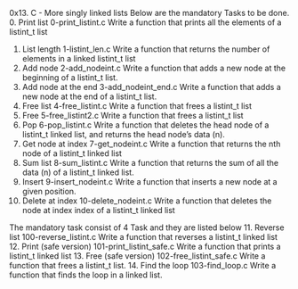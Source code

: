 0x13. C - More singly linked lists
Below are the mandatory Tasks to be done.
0. Print list
0-print_listint.c
Write a function that prints all the elements of a listint_t list
1. List length
1-listint_len.c
Write a function that returns the number of elements in a linked listint_t list
2. Add node
2-add_nodeint.c
Write a function that adds a new node at the beginning of a listint_t list.
3. Add node at the end
3-add_nodeint_end.c
Write a function that adds a new node at the end of a listint_t list.
4. Free list
4-free_listint.c
Write a function that frees a listint_t list
5. Free
5-free_listint2.c
Write a function that frees a listint_t list
6. Pop
6-pop_listint.c
Write a function that deletes the head node of a listint_t linked list, and returns the head node’s data (n).
7. Get node at index
7-get_nodeint.c
Write a function that returns the nth node of a listint_t linked list
8. Sum list
8-sum_listint.c
Write a function that returns the sum of all the data (n) of a listint_t linked list.
9. Insert
9-insert_nodeint.c
Write a function that inserts a new node at a given position.
10. Delete at index
10-delete_nodeint.c
Write a function that deletes the node at index index of a listint_t linked list


The mandatory task consist of 4 Task and they are listed below
11. Reverse list
100-reverse_listint.c
Write a function that reverses a listint_t linked list
12. Print (safe version)
101-print_listint_safe.c
Write a function that prints a listint_t linked list
13. Free (safe version)
102-free_listint_safe.c
Write a function that frees a listint_t list.
14. Find the loop
103-find_loop.c
Write a function that finds the loop in a linked list.
